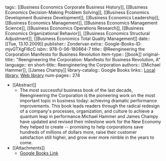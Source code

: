 tags:: [[Business Economics Corporate Business History]], [[Business Economics Decision-Making Problem Solving]], [[Business Economics Development Business Development]], [[Business Economics Leadership]], [[Business Economics Management]], [[Business Economics Management Science]], [[Business Economics Operations Research]], [[Business Economics Organizational Behavior]], [[Business Economics Structural Adjustment]], [[Business Economics Total Quality Management]]
date:: [[Tue, 13.10.2009]]
publisher:: Zondervan
extra:: Google-Books-ID: mjvGTXgFl6cC
isbn:: 978-0-06-180864-7
title:: @Reengineering the Corporation Manifesto for Business Revolution
item-type:: [[book]]
original-title:: "Reengineering the Corporation: Manifesto for Business Revolution, A"
language:: en
short-title:: Reengineering the Corporation
authors:: [[Michael Hammer]], [[James Champy]]
library-catalog:: Google Books
links:: [Local library](zotero://select/library/items/VJ784XLF), [Web library](https://www.zotero.org/users/6520516/items/VJ784XLF)
num-pages:: 274

- [[Abstract]]
	- The most successful business book of the last decade, Reengineering the Corporation is the pioneering work on the most important topic in business today: achieving dramatic performance improvements. This book leads readers through the radical redesign of a company's processes, organization, and culture to achieve a quantum leap in performance.Michael Hammer and James Champy have updated and revised their milestone work for the New Economy they helped to create -- promising to help corporations save hundreds of millions of dollars more, raise their customer satisfaction still higher, and grow ever more nimble in the years to come.
- [[Attachments]]
	- [Google Books Link](https://books.google.es/books?id=mjvGTXgFl6cC)